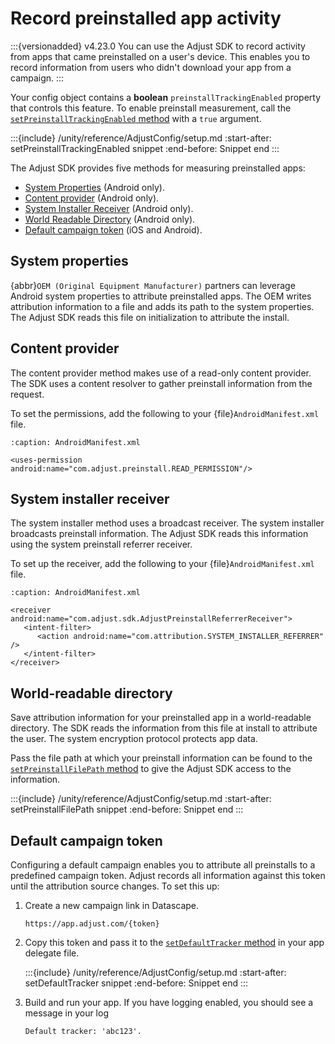 # Record preinstalled app activity

:::{versionadded} v4.23.0
You can use the Adjust SDK to record activity from apps that came preinstalled on a user's device. This enables you to record information from users who didn't download your app from a campaign.
:::

Your config object contains a **boolean** `preinstallTrackingEnabled` property that controls this feature. To enable preinstall measurement, call the [`setPreinstallTrackingEnabled` method](unity-setPreinstallTrackingEnabled-invocation) with a `true` argument.

:::{include} /unity/reference/AdjustConfig/setup.md
:start-after: setPreinstallTrackingEnabled snippet
:end-before: Snippet end
:::

The Adjust SDK provides five methods for measuring preinstalled apps:

* [System Properties](#system-properties) (Android only).
* [Content provider](#content-provider) (Android only).
* [System Installer Receiver](#system-installer-receiver) (Android only).
* [World Readable Directory](#world-readable-directory) (Android only).
* [Default campaign token](#default-campaign-token) (iOS and Android).

## System properties

{abbr}`OEM (Original Equipment Manufacturer)` partners can leverage Android system properties to attribute preinstalled apps. The OEM writes attribution information to a file and adds its path to the system properties. The Adjust SDK reads this file on initialization to attribute the install.

## Content provider

The content provider method makes use of a read-only content provider. The SDK uses a content resolver to gather preinstall information from the request.

To set the permissions, add the following to your {file}`AndroidManifest.xml` file.

```{code-block} xml
:caption: AndroidManifest.xml

<uses-permission android:name="com.adjust.preinstall.READ_PERMISSION"/>
```

## System installer receiver

The system installer method uses a broadcast receiver. The system installer broadcasts preinstall information. The Adjust SDK reads this information using the system preinstall referrer receiver.

To set up the receiver, add the following to your {file}`AndroidManifest.xml` file.

```{code-block} xml
:caption: AndroidManifest.xml

<receiver android:name="com.adjust.sdk.AdjustPreinstallReferrerReceiver"> 
   <intent-filter> 
      <action android:name="com.attribution.SYSTEM_INSTALLER_REFERRER" /> 
   </intent-filter> 
</receiver>
```

## World-readable directory

Save attribution information for your preinstalled app in a world-readable directory. The SDK reads the information from this file at install to attribute the user. The system encryption protocol protects app data.

Pass the file path at which your preinstall information can be found to the [`setPreinstallFilePath` method](unity-setPreinstallFilePath-invocation) to give the Adjust SDK access to the information.

:::{include} /unity/reference/AdjustConfig/setup.md
:start-after: setPreinstallFilePath snippet
:end-before: Snippet end
:::

## Default campaign token

Configuring a default campaign enables you to attribute all preinstalls to a predefined campaign token. Adjust records all information against this token until the attribution source changes. To set this up:

1. Create a new campaign link in Datascape.
   
   ```
   https://app.adjust.com/{token}
   ```

2. Copy this token and pass it to the [`setDefaultTracker` method](unity-setDefaultTracker-invocation) in your app delegate file.

   :::{include} /unity/reference/AdjustConfig/setup.md
   :start-after: setDefaultTracker snippet
   :end-before: Snippet end
   :::

3. Build and run your app. If you have logging enabled, you should see a message in your log

   ```
   Default tracker: 'abc123'.
   ```
